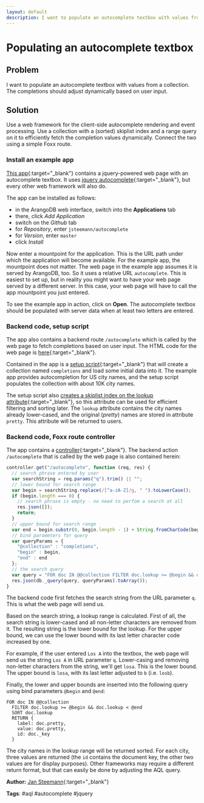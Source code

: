 ```yaml
---
layout: default
description: I want to populate an autocomplete textbox with values from a collection
---
```

Populating an autocomplete textbox
==================================

Problem
-------

I want to populate an autocomplete textbox with values from a collection. The completions
should adjust dynamically based on user input.

Solution
--------

Use a web framework for the client-side autocomplete rendering and event processing. Use
a collection with a (sorted) skiplist index and a range query on it to efficiently fetch
the completion values dynamically. Connect the two using a simple Foxx route.

### Install an example app

[This app](https://github.com/jsteemann/autocomplete){:target="_blank"} contains a jquery-powered web page
with an autocomplete textbox. It uses [jquery autocomplete](http://jqueryui.com/autocomplete/){:target="_blank"},
but every other web framework will also do.

The app can be installed as follows:

* in the ArangoDB web interface, switch into the **Applications** tab
* there, click *Add Application*
* switch on the *Github* tab
* for *Repository*, enter `jsteemann/autocomplete`
* for *Version*, enter `master`
* click *Install*

Now enter a mountpoint for the application. This is the URL path under which the
application will become available. For the example app, the mountpoint does not matter.
The web page in the example app assumes it is served by ArangoDB, too. So it uses a
relative URL `autocomplete`. This is easiest to set up, but in reality you might want
to have your web page served by a different server. In this case, your web page will
have to call the app mountpoint you just entered.

To see the example app in action, click on **Open**. The autocomplete textbox should be
populated with server data when at least two letters are entered.

### Backend code, setup script

The app also contains a backend route `/autocomplete` which is called by the web page to
fetch completions based on user input. The HTML code for the web page is 
[here](https://github.com/jsteemann/autocomplete/blob/master/assets/index.html){:target="_blank"}.

Contained in the app is a [setup script](https://github.com/jsteemann/autocomplete/blob/master/scripts/setup.js){:target="_blank"}
that will create a collection named `completions` and load some initial data into it. The
example app provides autocompletion for US city names, and the setup script populates the
collection with about 10K city names.

The setup script also [creates a skiplist index on the lookup attribute](https://github.com/jsteemann/autocomplete/blob/master/scripts/setup.js#L10561){:target="_blank"},
so this attribute can be used for efficient filtering and sorting later.
The `lookup` attribute contains the city names already lower-cased, and the original 
(*pretty*) names are stored in attribute `pretty`. This attribute will be returned to
users.

### Backend code, Foxx route controller

The app contains a [controller](https://github.com/jsteemann/autocomplete/blob/master/demo.js){:target="_blank"}.
The backend action `/autocomplete` that is called by the web page is also contained herein:

```js
controller.get("/autocomplete", function (req, res) {
  // search phrase entered by user
  var searchString = req.params("q").trim() || "";
  // lower bound for search range
  var begin = searchString.replace(/[^a-zA-Z]/g, " ").toLowerCase();
  if (begin.length === 0) {
    // search phrase is empty - no need to perfom a search at all
    res.json([]);
    return;
  }
  // upper bound for search range
  var end = begin.substr(0, begin.length - 1) + String.fromCharCode(begin.charCodeAt(begin.length - 1) + 1);
  // bind parameters for query
  var queryParams = {
    "@collection" : "completions",
    "begin" : begin,
    "end" : end
  };
  // the search query
  var query = "FOR doc IN @@collection FILTER doc.lookup >= @begin && doc.lookup < @end SORT doc.lookup RETURN { label: doc.pretty, value: doc.pretty, id: doc._key }";
  res.json(db._query(query, queryParams).toArray());
}
```

The backend code first fetches the search string from the URL parameter `q`. This is what the
web page will send us. 

Based on the search string, a lookup range is calculated. First of all, the search string is
lower-cased and all non-letter characters are removed from it. The resulting string is the
lower bound for the lookup. For the upper bound, we can use the lower bound with its last 
letter character code increased by one.

For example, if the user entered `Los A` into the textbox, the web page will send us the string
`Los A` in URL parameter `q`. Lower-casing and removing non-letter characters from the string,
we'll get `losa`. This is the lower bound. The upper bound is `losa`, with its last letter adjusted
to `b` (i.e. `losb`).

Finally, the lower and upper bounds are inserted into the following query using bind parameters
`@begin` and `@end`:

```
FOR doc IN @@collection 
  FILTER doc.lookup >= @begin && doc.lookup < @end 
  SORT doc.lookup 
  RETURN { 
    label: doc.pretty, 
    value: doc.pretty, 
    id: doc._key 
  }
```

The city names in the lookup range will be returned sorted. For each city, three values are
returned (the `id` contains the document key, the other two values are for display purposes).
Other frameworks may require a different return format, but that can easily be done by
adjusting the AQL query.

**Author:** [Jan Steemann](https://github.com/jsteemann){:target="_blank"}

**Tags**: #aql #autocomplete #jquery
